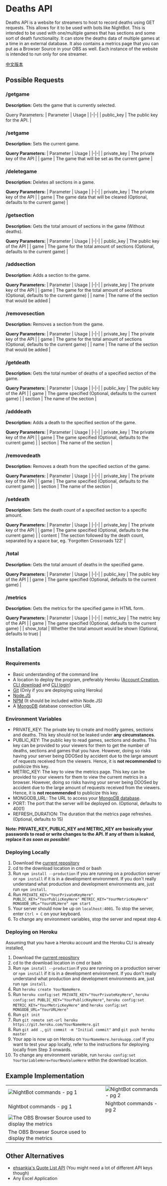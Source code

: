 # Deaths API

Deaths API is a website for streamers to host to record deaths using GET requests. This allows for it to be used with bots like NightBot. This is intended to be used with one/multiple games that has sections and some sort of death functionality. It can store the deaths data of multiple games at a time in an external database. It also contains a metrics page that you can put as a Browser Source in your OBS as well. Each instance of the website is intended to run only for one streamer.

[中文版本](./README.zh-cn.md)

## Possible Requests

### /getgame

**Description:** Gets the game that is currently selected.

Query Parameters:
| Parameter | Usage |
|-|-|
| public_key | The public key for the API. |

### /setgame

**Description:** Sets the current game.

**Query Parameters:**
| Parameter | Usage |
|-|-|
| private_key | The private key of the API |
| game | The game that will be set as the current game |

### /deletegame

**Description:** Deletes all sections in a game.

**Query Parameters:**
| Parameter | Usage |
|-|-|
| private_key | The private key of the API |
| game | The game data that will be cleared (Optional, defaults to the current game) |

### /getsection

**Description:** Gets the total amount of sections in the game (Without deaths).

**Query Parameters:**
| Parameter | Usage |
|-|-|
| public_key | The public key of the API |
| game | The game for the total amount of sections (Optional, defaults to the current game) |

### /addsection

**Description:** Adds a section to the game.

**Query Parameters:**
| Parameter | Usage |
|-|-|
| private_key | The private key of the API |
| game | The game for the total amount of sections (Optional, defaults to the current game) |
| name | The name of the section that would be added |

### /removesection

**Description:** Removes a section from the game.

**Query Parameters:**
| Parameter | Usage |
|-|-|
| private_key | The private key of the API |
| game | The game for the total amount of sections (Optional, defaults to the current game) |
| name | The name of the section that would be added |

### /getdeath

**Description:** Gets the total number of deaths of a specified section of the game.

**Query Parameters:**
| Parameter | Usage |
|-|-|
| public_key | The public key of the API |
| game | The game specified (Optional, defaults to the current game) |
| section | The name of the section |

### /adddeath

**Description:** Adds a death to the specified section of the game.

**Query Parameters:**
| Parameter | Usage |
|-|-|
| private_key | The private key of the API |
| game | The game specified (Optional, defaults to the current game) |
| section | The name of the section |

### /removedeath

**Description:** Removes a death from the specified section of the game.

**Query Parameters:**
| Parameter | Usage |
|-|-|
| private_key | The private key of the API |
| game | The game specified (Optional, defaults to the current game) |
| section | The name of the section |

### /setdeath

**Description:** Sets the death count of a specified section to a specific amount.

**Query Parameters:**
| Parameter | Usage |
|-|-|
| private_key | The private key of the API |
| game | The game specified (Optional, defaults to the current game) |
| content | The section followed by the death count, separated by a space bar, eg. 'Forgotten Crossroads 122' |

### /total

**Description:** Gets the total amount of deaths in the specified game.

**Query Parameters:**
| Parameter | Usage |
|-|-|
| public_key | The public key of the API |
| game | The game specified (Optional, defaults to the current game) |

### /metrics

**Description:** Gets the metrics for the specified game in HTML form.

**Query Parameters:**
| Parameter | Usage |
|-|-|
| metric_key | The metric key of the API |
| game | The game specified (Optional, defaults to the current game) |
| show_total | Whether the total amount would be shown (Optional, defaults to true) |

## Installation

### Requirements

* Basic understanding of the command line
* A location to deploy the program, preferably Heroku ([Account Creation](https://signup.heroku.com/node), [CLI download](https://devcenter.heroku.com/articles/heroku-cli#download-and-install) and [CLI login](https://devcenter.heroku.com/articles/heroku-cli#getting-started))
* [Git](https://git-scm.com/downloads) (Only if you are deploying using Heroku)
* [Node.JS](https://nodejs.org/en/download/)
* [NPM](https://www.npmjs.com/get-npm) (It should be included within Node.JS)
* A [MongoDB](https://docs.atlas.mongodb.com/getting-started/) database connection URL

### Environment Variables

* PRIVATE_KEY: The private key to create and modify games, sections and deaths. This key should not be leaked under **any circumstances**.
* PUBLIC_KEY: The public key to read games, sections and deaths. This key can be provided to your viewers for them to get the number of deaths, sections and games that you have. However, doing so risks having your server being DDOSed by accident due to the large amount of requests received from the viewers. Hence, it is **not recommended** to publicize this key.
* METRIC_KEY: The key to view the metrics page. This key can be provided to your viewers for them to view the current metrics in a browser. However, doing so risks having your server being DDOSed by accident due to the large amount of requests received from the viewers. Hence, it is **not recommended** to publicize this key.
* MONGODB_URL: The URL to access your [MongoDB database](https://docs.atlas.mongodb.com/getting-started/).
* PORT: The port that the server will be deployed on. (Optional, defaults to 4001)
* REFRESH_DURATION: The duration that the metrics page refreshes. (Optional, defaults to 15)

**Note: PRIVATE_KEY, PUBLIC_KEY and METRIC_KEY are basically your passwords to read or write changes to the API. If any of them is leaked, replace it *as soon as possible*!**

### Deploying Locally

1. Download the [current repository](https://github.com/paxriel/deaths-api/archive/master.zip)
2. cd to the download location in cmd or bash
3. Run `npm install --production` if you are running on a production server or `npm install` if it is in a development environment. If you don't really understand what production and development environments are, just run `npm install`.
4. Run `PRIVATE_KEY="YourPrivateKeyHere" PUBLIC_KEY="YourPublicKeyHere" METRIC_KEY="YourMetricKeyHere" MONGODB_URL="YourURLHere" npm start`
5. Your server should now be up on `localhost:4001`. To stop the server, enter `Ctrl + C` on your keyboard.
6. To change any environment variables, stop the server and repeat step 4.

### Deploying on Heroku

Assuming that you have a Heroku account and the Heroku CLI is already installed,

1. Download the [current repository](https://github.com/paxriel/deaths-api/archive/master.zip)
2. cd to the download location in cmd or bash
3. Run `npm install --production` if you are running on a production server or `npm install` if it is in a development environment. If you don't really understand what production and development environments are, just run `npm install`.
4. Run `heroku create YourNameHere`.
5. Run `heroku config:set PRIVATE_KEY="YourPrivateKeyHere"`, `heroku config:set PUBLIC_KEY="YourPublicKeyHere"`, `heroku config:set METRIC_KEY="YourMetricKeyHere"` and `heroku config:set MONGODB_URL="YourURLHere"`
6. Run `git init`
7. Run `git remote set-url heroku https://git.heroku.com/YourNameHere.git`
8. Run `git add .`, `git commit -m "Initial commit"` and `git push heroku master`
9. Your app is now up on Heroku on `YourNameHere.herokuapp.com`! If you want to test your app locally, refer to the instructions for deploying locally from Step 3 onwards.
10. To change any environment variable, run `heroku config:set YourVariableHere=YourNewValueHere` within the download location.

## Example Implementation

| | |
|-|-|
| ![NightBot commands - pg 1](./images/nightbot_pg1.png) | ![NightBot commands - pg 2](./images/nightbot_pg2.png) |
| Nightbot commands - pg 1 | Nightbot commands - pg 2 |
| ![The OBS Browser Source used to display the metrics](./images/obs_source.png) | |
| The OBS Browser Source used to display the metrics| |

## Other Alternatives

* [ehsankia's Quote List API](https://community.nightdev.com/t/customapi-quote-system/7871) (You might need a lot of different API keys though)
* Any Excel Application
